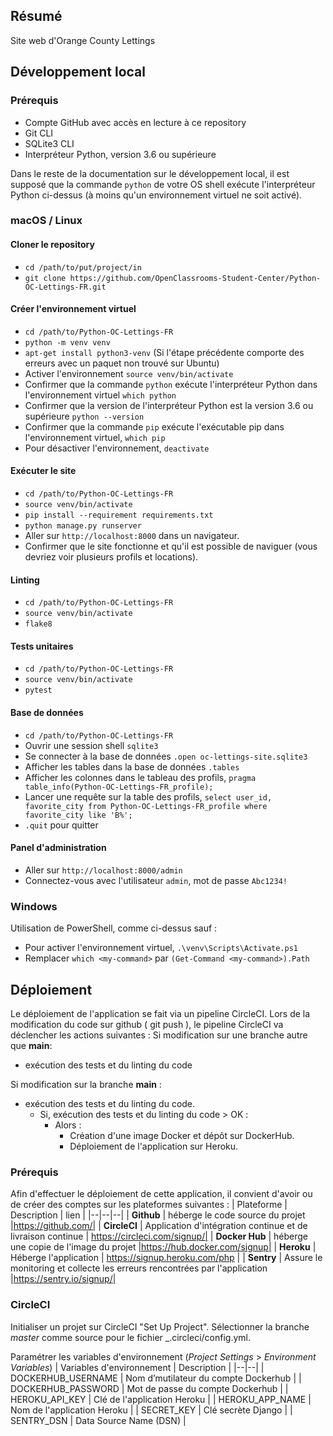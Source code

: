 ## Résumé

Site web d'Orange County Lettings

## Développement local

### Prérequis

- Compte GitHub avec accès en lecture à ce repository
- Git CLI
- SQLite3 CLI
- Interpréteur Python, version 3.6 ou supérieure

Dans le reste de la documentation sur le développement local, il est supposé que la commande `python` de votre OS shell exécute l'interpréteur Python ci-dessus (à moins qu'un environnement virtuel ne soit activé).

### macOS / Linux

#### Cloner le repository

- `cd /path/to/put/project/in`
- `git clone https://github.com/OpenClassrooms-Student-Center/Python-OC-Lettings-FR.git`

#### Créer l'environnement virtuel

- `cd /path/to/Python-OC-Lettings-FR`
- `python -m venv venv`
- `apt-get install python3-venv` (Si l'étape précédente comporte des erreurs avec un paquet non trouvé sur Ubuntu)
- Activer l'environnement `source venv/bin/activate`
- Confirmer que la commande `python` exécute l'interpréteur Python dans l'environnement virtuel
`which python`
- Confirmer que la version de l'interpréteur Python est la version 3.6 ou supérieure `python --version`
- Confirmer que la commande `pip` exécute l'exécutable pip dans l'environnement virtuel, `which pip`
- Pour désactiver l'environnement, `deactivate`

#### Exécuter le site

- `cd /path/to/Python-OC-Lettings-FR`
- `source venv/bin/activate`
- `pip install --requirement requirements.txt`
- `python manage.py runserver`
- Aller sur `http://localhost:8000` dans un navigateur.
- Confirmer que le site fonctionne et qu'il est possible de naviguer (vous devriez voir plusieurs profils et locations).

#### Linting

- `cd /path/to/Python-OC-Lettings-FR`
- `source venv/bin/activate`
- `flake8`

#### Tests unitaires

- `cd /path/to/Python-OC-Lettings-FR`
- `source venv/bin/activate`
- `pytest`

#### Base de données

- `cd /path/to/Python-OC-Lettings-FR`
- Ouvrir une session shell `sqlite3`
- Se connecter à la base de données `.open oc-lettings-site.sqlite3`
- Afficher les tables dans la base de données `.tables`
- Afficher les colonnes dans le tableau des profils, `pragma table_info(Python-OC-Lettings-FR_profile);`
- Lancer une requête sur la table des profils, `select user_id, favorite_city from
  Python-OC-Lettings-FR_profile where favorite_city like 'B%';`
- `.quit` pour quitter

#### Panel d'administration

- Aller sur `http://localhost:8000/admin`
- Connectez-vous avec l'utilisateur `admin`, mot de passe `Abc1234!`

### Windows

Utilisation de PowerShell, comme ci-dessus sauf :

- Pour activer l'environnement virtuel, `.\venv\Scripts\Activate.ps1` 
- Remplacer `which <my-command>` par `(Get-Command <my-command>).Path`

## Déploiement

Le déploiement de l'application se fait via un pipeline CircleCI.
Lors de la modification du code sur github (  git push ), le pipeline CircleCI va déclencher les actions suivantes :
Si modification sur une branche autre que **main**:
 - exécution des tests et du linting du code

Si modification sur la branche **main** :
- exécution des tests et du linting du code.
   - Si,  exécution des tests et du linting du code > OK : 
      - Alors :
        - Création d'une image Docker et dépôt sur DockerHub.
        - Déploiement de l'application sur Heroku.


### Prérequis
Afin d'effectuer le déploiement de cette application, il convient d'avoir ou de créer des comptes sur les plateformes suivantes :
| Plateforme | Description | lien |
|--|--|--|
| **Github**  | héberge le code source du projet |https://github.com/|
| **CircleCI**  | Application d'intégration continue et de livraison continue | https://circleci.com/signup/|
| **Docker Hub** | héberge une copie de l'image du projet |https://hub.docker.com/signup|
| **Heroku** | Héberge l'application | https://signup.heroku.com/php |
| **Sentry** | Assure le monitoring et collecte les erreurs rencontrées par l'application |https://sentry.io/signup/|

### CircleCI
Initialiser un projet sur CircleCI "Set Up Project". Sélectionner la branche _master_ comme source pour le fichier _.circleci/config.yml.

Paramétrer les variables d'environnement (_Project Settings_ > _Environment Variables_)
| Variables d'environnement  | Description |
|--|--|
| DOCKERHUB_USERNAME | Nom d’mutilateur du compte Dockerhub  |
| DOCKERHUB_PASSWORD | Mot de passe du compte Dockerhub |
| HEROKU_API_KEY | Clé de l'application Heroku |
| HEROKU_APP_NAME | Nom de l'application Heroku |
| SECRET_KEY | Clé secrète Django  |
| SENTRY_DSN | Data Source Name (DSN) |
